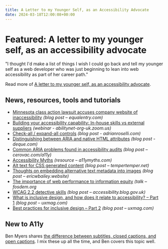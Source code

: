 ```yaml
---
title: A Letter to my Younger Self, as an Accessibility Advocate
date: 2024-03-18T12:00:08+00:00
---
```


# Featured: A letter to my younger self, as an accessibility advocate

"I thought I'd make a list of things I wish I could go back and tell my younger self as a web developer who was just beginning to lean into web accessibility as part of her career path."

Read more of [A letter to my younger self, as an accessibility advocate](https://heather-buchel.com/blog/2024/03/letters-to-an-accessibility-advocate/).

## News, resources, tools and tutorials

- [Minnesota class action lawsuit accuses company website of inaccessibility](https://equalentry.com/accessibility-lawsuit-minnesota-class-action/) *(blog post – equalentry.com)*
- [Building your accessibility capability: In-house skills vs external suppliers](https://abilitynet-org-uk.zoom.us/webinar/register/5117097438852/WN_0mxhOir1TB2j8rPnmFahNQ#/registration) *(webinar - abilitynet-org-uk.zoom.us)*
- [Check-all / expand-all controls](https://adrianroselli.com/2024/03/check-all-expand-all-controls.html) *(blog post - adrianroselli.com)*
- [Distinguishing between ARIA and native HTML attributes](https://www.deque.com/blog/distinguishing-between-aria-and-native-html-attributes/) *(blog post - deque.com)*
- [Common ARIA problems found in accessibility audits](https://cerovac.com/a11y/2024/03/common-aria-problems-found-in-accessibility-audits/) *(blog post – cerovac.com/a11y)*
- [Accessibility Myths](https://a11ymyths.com) *(resource – a11ymyths.com)*
- [Alt text for CSS generated content](https://www.tempertemper.net/blog/alt-text-for-css-generated-content) *(blog post – tempertemper.net)*
- [Thoughts on embedding alternative text metadata into images](https://ericwbailey.website/published/thoughts-on-embedding-alternative-text-metadata-into-images/) *(blog post – ericwbailey.website)*
- [The importance of web performance to information equity](https://fosdem.org/2024/schedule/event/fosdem-2024-2411-the-importance-of-web-performance-to-information-equity/) *(talk – fosdem.org*
- [WCAG 2.2 detective skills](https://accessibility.blog.gov.uk/2024/03/13/wcag-2-2-detective-skills/) *(blog post – accessibility.blog.gov.uk)*
- [What is inclusive design, and how does it relate to accessibility? – Part 1](https://uxmag.com/articles/what-is-inclusive-design-and-how-does-it-relate-to-accessibility-part-1) *(blog post – uxmag.com)*
- [Best practices for inclusive design – Part 2](https://uxmag.com/articles/best-practices-for-inclusive-design-part-2) *(blog post – uxmag.com)*

## New to A11y

Ben Myers shares [the difference between subtitles, closed captions, and open captions](https://benmyers.dev/blog/captions-and-subtitles/). I mix these up all the time, and Ben covers this topic well.
